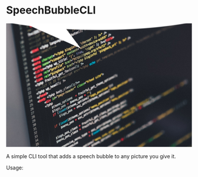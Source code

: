 # SpeechBubbleCLI

![Example](example.png "Title")

A simple CLI tool that adds a speech bubble to any picture you give it.

Usage:
